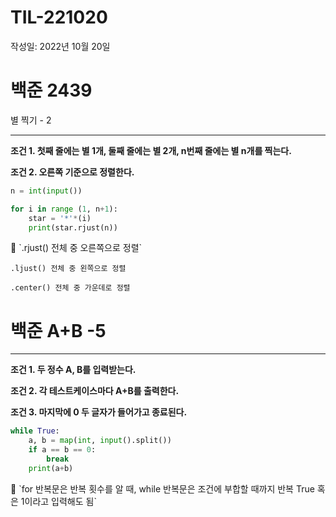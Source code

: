 # TIL-221020

작성일: 2022년 10월 20일

# 백준 2439

별 찍기 - 2

---

**조건 1. 첫째 줄에는 별 1개, 둘째 줄에는 별 2개, n번째 줄에는 별 n개를 찍는다.**

**조건 2. 오른쪽 기준으로 정렬한다.**

```python
n = int(input())

for i in range (1, n+1):
    star = '*'*(i)
    print(star.rjust(n))
```

<aside>
📌 `.rjust() 전체 중 오른쪽으로 정렬`

`.ljust() 전체 중 왼쪽으로 정렬`

`.center() 전체 중 가운데로 정렬`

</aside>

# 백준 A+B -5

---

**조건 1. 두 정수 A, B를 입력받는다.**

**조건 2. 각 테스트케이스마다 A+B를 출력한다.**

**조건 3. 마지막에 0 두 글자가 들어가고 종료된다.**

```python
while True:
    a, b = map(int, input().split())
    if a == b == 0:
        break
    print(a+b)
```

<aside>
📌 `for 반복문은 반복 횟수를 알 때, while 반복문은 조건에 부합할 때까지 반복
True 혹은 1이라고 입력해도 됨`

</aside>
